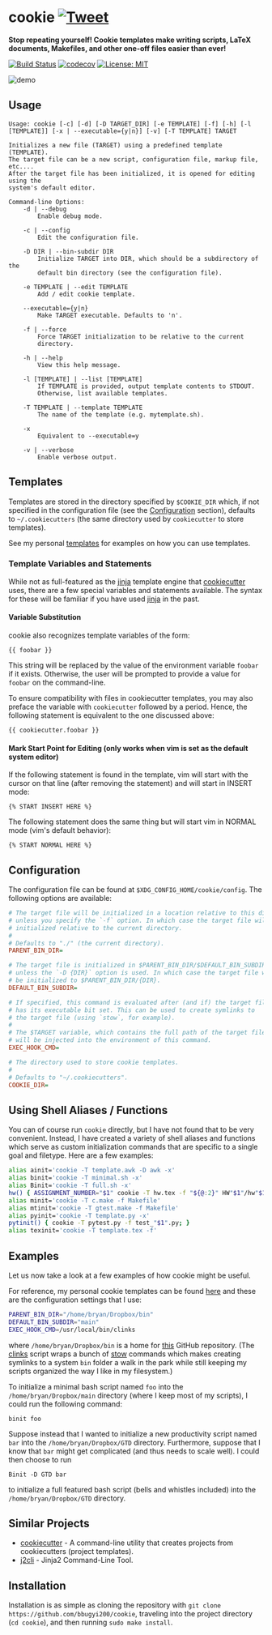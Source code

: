 # cookie [![Tweet](https://img.shields.io/twitter/url/http/shields.io.svg?style=social)](https://twitter.com/intent/tweet?text=Stop%20repeating%20yourself!%20Cookie%20templates%20make%20writing%20scripts,%20LaTeX%20documents,%20Makefiles,%20and%20other%20one-off%20files%20easier%20than%20ever!&url=https://github.com/bbugyi200/funky&via=bryan_bugyi&hashtags=Linux,commandlineftw,developers)

**Stop repeating yourself! Cookie templates make writing scripts, LaTeX documents, Makefiles, and other one-off files easier than ever!**

[![Build Status](https://travis-ci.org/bbugyi200/cookie.svg?branch=master)](https://travis-ci.org/bbugyi200/cookie) [![codecov](https://codecov.io/gh/bbugyi200/cookie/branch/master/graph/badge.svg)](https://codecov.io/gh/bbugyi200/cookie) [![License: MIT](https://img.shields.io/badge/License-MIT-yellow.svg)](https://opensource.org/licenses/MIT)

![demo]

## Usage
```
Usage: cookie [-c] [-d] [-D TARGET_DIR] [-e TEMPLATE] [-f] [-h] [-l [TEMPLATE]] [-x | --executable={y|n}] [-v] [-T TEMPLATE] TARGET

Initializes a new file (TARGET) using a predefined template (TEMPLATE).
The target file can be a new script, configuration file, markup file, etc....
After the target file has been initialized, it is opened for editing using the
system's default editor.

Command-line Options:
    -d | --debug
        Enable debug mode.

    -c | --config
        Edit the configuration file.

    -D DIR | --bin-subdir DIR
        Initialize TARGET into DIR, which should be a subdirectory of the
        default bin directory (see the configuration file).

    -e TEMPLATE | --edit TEMPLATE
        Add / edit cookie template.

    --executable={y|n}
        Make TARGET executable. Defaults to 'n'.

    -f | --force
        Force TARGET initialization to be relative to the current
        directory.

    -h | --help
        View this help message.

    -l [TEMPLATE] | --list [TEMPLATE]
        If TEMPLATE is provided, output template contents to STDOUT.
        Otherwise, list available templates. 

    -T TEMPLATE | --template TEMPLATE
        The name of the template (e.g. mytemplate.sh).

    -x
        Equivalent to --executable=y

    -v | --verbose
        Enable verbose output.
```

## Templates

Templates are stored in the directory specified by `$COOKIE_DIR` which, if not specified in the configuration file (see the [Configuration](#config) section), defaults to `~/.cookiecutters` (the same directory used by `cookiecutter` to store templates).

See my personal [templates] for examples on how you can use templates.

### Template Variables and Statements
While not as full-featured as the [jinja] template engine that [cookiecutter] uses, there are a few special variables and statements available. The syntax for these will be familiar if you have used [jinja] in the past.

#### Variable Substitution
cookie also recognizes template variables of the form:
```
{{ foobar }}
```
This string will be replaced by the value of the environment variable `foobar` if it exists. Otherwise, the user will be prompted to provide a value for `foobar` on the command-line.

To ensure compatibility with files in cookiecutter templates, you may also preface the variable with `cookiecutter` followed by a period. Hence, the following statement is equivalent to the one discussed above:
``` 
{{ cookiecutter.foobar }}
```

#### Mark Start Point for Editing (only works when vim is set as the default system editor)
If the following statement is found in the template, vim will start with the cursor on that line (after removing the statement) and will start in INSERT mode:
```
{% START INSERT HERE %}
```

The following statement does the same thing but will start vim in NORMAL mode (vim's default behavior):
```
{% START NORMAL HERE %}
```

## <a name="config">Configuration</a>

The configuration file can be found at `$XDG_CONFIG_HOME/cookie/config`. The following options are available:

``` ini
# The target file will be initialized in a location relative to this directory
# unless you specify the `-f` option. In which case the target file will be
# initialized relative to the current directory.
#
# Defaults to "./" (the current directory).
PARENT_BIN_DIR=

# The target file is initialized in $PARENT_BIN_DIR/$DEFAULT_BIN_SUBDIR
# unless the `-D {DIR}` option is used. In which case the target file will
# be initialized to $PARENT_BIN_DIR/{DIR}.
DEFAULT_BIN_SUBDIR=

# If specified, this command is evaluated after (and if) the target file
# has its executable bit set. This can be used to create symlinks to
# the target file (using `stow`, for example).
#
# The $TARGET variable, which contains the full path of the target file,
# will be injected into the environment of this command.
EXEC_HOOK_CMD=

# The directory used to store cookie templates.
# 
# Defaults to "~/.cookiecutters".
COOKIE_DIR=
```

## Using Shell Aliases / Functions

You can of course run `cookie` directly, but I have not found that to
be very convenient. Instead, I have created a variety of shell aliases and
functions which serve as custom initialization commands that are specific to a
single goal and filetype. Here are a few examples:

``` bash
alias ainit='cookie -T template.awk -D awk -x'
alias binit='cookie -T minimal.sh -x'
alias Binit='cookie -T full.sh -x'
hw() { ASSIGNMENT_NUMBER="$1" cookie -T hw.tex -f "${@:2}" HW"$1"/hw"$1".tex; }
alias minit='cookie -T c.make -f Makefile'
alias mtinit='cookie -T gtest.make -f Makefile'
alias pyinit='cookie -T template.py -x'
pytinit() { cookie -T pytest.py -f test_"$1".py; }
alias texinit='cookie -T template.tex -f'
```

## Examples

Let us now take a look at a few examples of how cookie might be useful. 

For reference, my personal cookie templates can be found [here][templates] and these are the configuration settings that I use:
``` bash
PARENT_BIN_DIR="/home/bryan/Dropbox/bin"
DEFAULT_BIN_SUBDIR="main"
EXEC_HOOK_CMD=/usr/local/bin/clinks
```
where `/home/bryan/Dropbox/bin` is a home for [this][scripts] GitHub repository. (The [clinks] script wraps a bunch of [stow] commands which makes creating symlinks to a system `bin` folder a walk in the park while still keeping my scripts organized the way I like in my filesystem.)

To initialize a minimal bash script named `foo` into the `/home/bryan/Dropbox/main` directory (where I keep most of my scripts), I could run the following command:
```
binit foo
```
Suppose instead that I wanted to initialize a new productivity script named `bar` into the `/home/bryan/Dropbox/GTD` directory. Furthermore, suppose that I know that `bar` might get complicated (and thus needs to scale well). I could then choose to run
```
Binit -D GTD bar
```
to initialize a full featured bash script (bells and whistles included) into the `/home/bryan/Dropbox/GTD` directory.

## Similar Projects

* [cookiecutter] - A command-line utility that creates projects from cookiecutters (project templates).
* [j2cli] - Jinja2 Command-Line Tool.

## Installation

Installation is as simple as cloning the repository with `git clone https://github.com/bbugyi200/cookie`, traveling into the project directory (`cd cookie`), and then running `sudo make install`.

[demo]: https://raw.githubusercontent.com/bbugyi200/cookie/master/img/demo.gif "Cookie Demonstration GIF"
[jinja]: https://github.com/pallets/jinja
[cookiecutter]: https://github.com/audreyr/cookiecutter
[scripts]: https://github.com/bbugyi200/scripts
[clinks]: https://github.com/bbugyi200/scripts/blob/master/main/clinks
[templates]: https://github.com/bbugyi200/dotfiles/tree/master/.cookiecutters
[stow]: https://www.gnu.org/software/stow/manual/stow.html
[travis]: https://travis-ci.org/bbugyi200/cookie.svg?branch=master
[codecov]: https://codecov.io/gh/bbugyi200/cookie/branch/master/graph/badge.svg
[j2cli]: https://github.com/kolypto/j2cli


